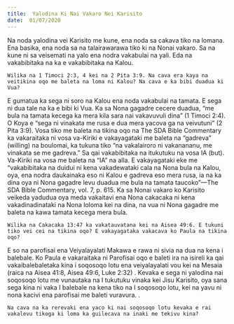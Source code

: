```yaml
---
title:  Yalodina Ki Nai Vakaro Nei Karisito
date:  01/07/2020
---
```


Na noda yalodina vei Karisito me kune, ena noda sa cakava tiko na lomana. Ena basika, ena noda sa na talairawarawa tiko ki na Nonai vakaro. Sa na kune ni sa veisemati na yalo ena nodra vakabulai na yali. Eda na vakabibitaka na ka e vakabibitaka na Kalou.

`Wilika na 1 Timoci 2:3, 4 kei na 2 Pita 3:9. Na cava era kaya na veitikina oqo me baleta na loma ni Kalou? Na cava e ka bibi duadua ki Vua?`

E gumatua ka sega ni soro na Kalou ena noda vakabulai na tamata. E sega ni dua tale na ka e bibi ki Vua. Ka sa Nona gagadre cecere duadua, “me bula na tamata kecega ka mera kila sara nai vakavuvuli dina” (1 Timoci 2:4). O Koya e “sega ni vinakata me rusa e dua mera yacova ga na veivutuni” (2 Pita 3:9). Vosa tiko me baleta na tikina oqo na The SDA Bible Commentary ka vakaraitaka ni vosa va-Kiriki e vakayagataki me baleta na “gadreva” (willing) na boulomai, ka tukuna tiko “na vakalairoro ni vakanananu, me vinakata se me gadreva.” Sa qai vakabibitaka na itukutuku na vosa IA (but). Va-Kiriki na vosa me baleta na “IA” na alla. E vakayagataki eke me “vakabibitaka na duidui ni kena vakadewataki cala na Nona bula na Kalou, oya, ena nodra daukainaka eso ni Kalou e gadreva eso mera rusa, ia na ka dina oya ni Nona gagadre levu duadua me bula na tamata taucoko”—The SDA Bible Commentary, vol. 7, p. 615. Ka sa Nonai vakaro ko Karisito veikeda yadudua oya meda vakaitavi ena Nona cakacaka ni kena vakadinadinataki na Nona loloma kei na dina, na vua ni Nona gagadre me baleta na kawa tamata kecega mera bula.

`Wilika na Cakacaka 13:47 ka vakatauvatana kei na Aisea 49:6. E tukuni tiko vei cei na tikina oqo? E vakayagataka vakacava ko Paula na tikina oqo?`

E so na parofisai ena Veiyalayalati Makawa e rawa ni sivia na dua na kena i balebale. Ko Paula e vakaraitaka ni Parofisai oqo e baleti ira na isireli ka qai vakaibalebaletaka kina i soqosoqo lotu ena veiyalayalati vou kei na Mesaia (raica na Aisea 41:8, Aisea 49:6, Luke 2:32) . Kevaka e sega ni yalodina nai soqosoqo lotu me vunautaka na I tukutuku vinaka kei Jisu Karisito, oya sana sega kina ni vaka I balebale na kena tiko na I soqosoqo lotu, kei na yavu ni nona kacivi ena parofisai me baleti vuravura. .

`Na cava na ka rerevaki ena yaco ki nai soqosoqo lotu kevaka e rai vakalevu tikoga ki loma ka guilecava na inaki me tekivu kina?`
